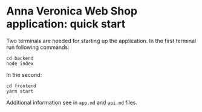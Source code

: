 # Anna Veronica Web Shop application: quick start 

Two terminals are needed for starting up the application. In the first terminal run following commands:

```
cd backend
node index
```

In the second: 

```
cd frontend
yarn start
```

Additional information see in `app.md` and `api.md` files.
